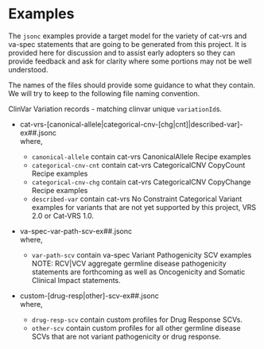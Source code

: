 # Examples

The `jsonc` examples provide a target model for the variety of cat-vrs and va-spec statements that are going to be generated from this project. It is provided here for discussion and to assist early adopters so they can provide feedback and ask for clarity where some portions may not be well understood.

The names of the files should provide some guidance to what they contain. We will try to keep to the following file naming convention.

ClinVar Variation records - matching clinvar unique `variationId`s.
- cat-vrs-[canonical-allele|categorical-cnv-[chg|cnt]|described-var]-ex##.jsonc<br/>
  where,<br/>
  * `canonical-allele` contain cat-vrs CanonicalAllele Recipe examples<br/>
  *  `categorical-cnv-cnt` contain cat-vrs CategoricalCNV CopyCount Recipe examples<br/>
  *  `categorical-cnv-chg` contain cat-vrs CategoricalCNV CopyChange Recipe examples<br/>
  *  `described-var` contain cat-vrs No Constraint Categorical Variant examples for variants that are not yet supported by this project, VRS 2.0 or Cat-VRS 1.0.<br/>

- va-spec-var-path-scv-ex##.jsonc<br/>
  where,<br/>
  *  `var-path-scv` contain va-spec Variant Pathogenicity SCV examples <br/>
    NOTE: RCV|VCV aggregate germline disease pathogenicity statements are forthcoming as well as Oncogenicity and Somatic Clinical Impact statements.<br/>

- custom-[drug-resp|other]-scv-ex##.jsonc<br/>
  where,<br/>
  *  `drug-resp-scv` contain custom profiles for Drug Response SCVs.<br/>
  *  `other-scv` contain custom profiles for all other germline disease SCVs that are not variant pathogenicity or drug response.<br/>


